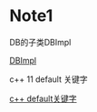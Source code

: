 # Note1

DB的子类DBImpl

[DBImpl](https://blog.csdn.net/u012658346/article/details/45826079)

c++ 11
default 关键字

[c++ default关键字](https://blog.csdn.net/FX677588/article/details/74615470)


